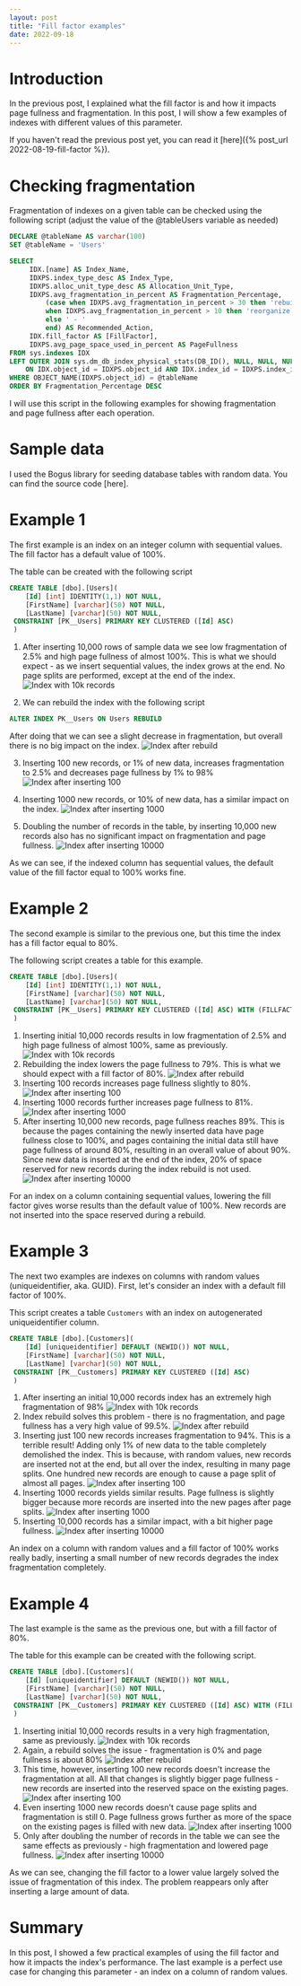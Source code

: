 ```yaml
---
layout: post
title: "Fill factor examples"
date: 2022-09-18
---
```


# Introduction
In the previous post, I explained what the fill factor is and how it impacts page fullness and fragmentation. In this post, I will show a few examples of indexes with different values of this parameter.

If you haven't read the previous post yet, you can read it [here]({% post_url 2022-08-19-fill-factor %}).

# Checking fragmentation
Fragmentation of indexes on a given table can be checked using the following script (adjust the value of the @tableUsers variable as needed)
```sql
DECLARE @tableName AS varchar(100)
SET @tableName = 'Users' 

SELECT
     IDX.[name] AS Index_Name,
     IDXPS.index_type_desc AS Index_Type,
     IDXPS.alloc_unit_type_desc AS Allocation_Unit_Type,
     IDXPS.avg_fragmentation_in_percent AS Fragmentation_Percentage,
         (case when IDXPS.avg_fragmentation_in_percent > 30 then 'rebuild'
         when IDXPS.avg_fragmentation_in_percent > 10 then 'reorganize'
         else ' - '
         end) AS Recommended_Action,
     IDX.fill_factor AS [FillFactor],
     IDXPS.avg_page_space_used_in_percent AS PageFullness
FROM sys.indexes IDX
LEFT OUTER JOIN sys.dm_db_index_physical_stats(DB_ID(), NULL, NULL, NULL, 'SAMPLED') as IDXPS
    ON IDX.object_id = IDXPS.object_id AND IDX.index_id = IDXPS.index_id
WHERE OBJECT_NAME(IDXPS.object_id) = @tableName
ORDER BY Fragmentation_Percentage DESC
```

I will use this script in the following examples for showing fragmentation and page fullness after each operation.

# Sample data
I used the Bogus library for seeding database tables with random data. You can find the source code [here].

# Example 1
The first example is an index on an integer column with sequential values. The fill factor has a default value of 100%. 

The table can be created with the following script
```sql
CREATE TABLE [dbo].[Users](
    [Id] [int] IDENTITY(1,1) NOT NULL,
    [FirstName] [varchar](50) NOT NULL,
    [LastName] [varchar](50) NOT NULL,
 CONSTRAINT [PK__Users] PRIMARY KEY CLUSTERED ([Id] ASC) 
 )
```

1. After inserting 10,000 rows of sample data we see low fragmentation of 2.5% and high page fullness of almost 100%. This is what we should expect - as we insert sequential values, the index grows at the end. No page splits are performed, except at the end of the index. 
![Index with 10k records](/assets/images/2022-09-18/example1_1.PNG)

2. We can rebuild the index with the following script
```sql
ALTER INDEX PK__Users ON Users REBUILD
```
After doing that we can see a slight decrease in fragmentation, but overall there is no big impact on the index. 
![Index after rebuild](/assets/images/2022-09-18/example1_2.PNG)

3. Inserting 100 new records, or 1% of new data, increases fragmentation to 2.5% and decreases page fullness by 1% to 98%
![Index after inserting 100](/assets/images/2022-09-18/example1_3.PNG)

4. Inserting 1000 new records, or 10% of new data, has a similar impact on the index. 
![Index after inserting 1000](/assets/images/2022-09-18/example1_4.PNG)

5. Doubling the number of records in the table, by inserting 10,000 new records also has no significant impact on fragmentation and page fullness. 
![Index after inserting 10000](/assets/images/2022-09-18/example1_5.PNG)

As we can see, if the indexed column has sequential values, the default value of the fill factor equal to 100% works fine. 

# Example 2
The second example is similar to the previous one, but this time the index has a fill factor equal to 80%. 

The following script creates a table for this example.
```sql
CREATE TABLE [dbo].[Users](
    [Id] [int] IDENTITY(1,1) NOT NULL,
    [FirstName] [varchar](50) NOT NULL,
    [LastName] [varchar](50) NOT NULL,
 CONSTRAINT [PK__Users] PRIMARY KEY CLUSTERED ([Id] ASC) WITH (FILLFACTOR = 80)
 )
```

1. Inserting initial 10,000 records results in low fragmentation of 2.5% and high page fullness of almost 100%, same as previously. 
![Index with 10k records](/assets/images/2022-09-18/example2_1.PNG)
2. Rebuilding the index lowers the page fullness to 79%. This is what we should expect with a fill factor of 80%. 
![Index after rebuild](/assets/images/2022-09-18/example2_2.PNG)
3. Inserting 100 records increases page fullness slightly to 80%.
![Index after inserting 100](/assets/images/2022-09-18/example2_3.PNG)
4. Inserting 1000 records further increases page fullness to 81%. 
![Index after inserting 1000](/assets/images/2022-09-18/example2_4.PNG)
5. After inserting 10,000 new records, page fullness reaches 89%. This is because the pages containing the newly inserted data have page fullness close to 100%, and pages containing the initial data still have page fullness of around 80%, resulting in an overall value of about 90%. Since new data is inserted at the end of the index, 20% of space reserved for new records during the index rebuild is not used. 
![Index after inserting 10000](/assets/images/2022-09-18/example2_5.PNG)

For an index on a column containing sequential values, lowering the fill factor gives worse results than the default value of 100%. New records are not inserted into the space reserved during a rebuild. 

# Example 3
The next two examples are indexes on columns with random values (uniqueidentifier, aka. GUID). First, let's consider an index with a default fill factor of 100%. 

This script creates a table `Customers` with an index on autogenerated uniqueidentifier column. 
```sql
CREATE TABLE [dbo].[Customers](
    [Id] [uniqueidentifier] DEFAULT (NEWID()) NOT NULL,
    [FirstName] [varchar](50) NOT NULL,
    [LastName] [varchar](50) NOT NULL,
 CONSTRAINT [PK__Customers] PRIMARY KEY CLUSTERED ([Id] ASC) 
 )
```


1. After inserting an initial 10,000 records index has an extremely high fragmentation of 98%
![Index with 10k records](/assets/images/2022-09-18/example3_1.PNG)
2. Index rebuild solves this problem - there is no fragmentation, and page fullness has a very high value of 99.5%.
![Index after rebuild](/assets/images/2022-09-18/example3_2.PNG)
3. Inserting just 100 new records increases fragmentation to 94%. This is a terrible result! Adding only 1% of new data to the table completely demolished the index. This is because, with random values, new records are inserted not at the end, but all over the index, resulting in many page splits. One hundred new records are enough to cause a page split of almost all pages. 
![Index after inserting 100](/assets/images/2022-09-18/example3_3.PNG)
4. Inserting 1000 records yields similar results. Page fullness is slightly bigger because more records are inserted into the new pages after page splits. 
![Index after inserting 1000](/assets/images/2022-09-18/example3_4.PNG)
5. Inserting 10,000 records has a similar impact, with a bit higher page fullness. 
![Index after inserting 10000](/assets/images/2022-09-18/example3_5.PNG)

An index on a column with random values and a fill factor of 100% works really badly, inserting a small number of new records degrades the index fragmentation completely.


# Example 4
The last example is the same as the previous one, but with a fill factor of 80%. 

The table for this example can be created with the following script.
```sql
CREATE TABLE [dbo].[Customers](
    [Id] [uniqueidentifier] DEFAULT (NEWID()) NOT NULL,
    [FirstName] [varchar](50) NOT NULL,
    [LastName] [varchar](50) NOT NULL,
 CONSTRAINT [PK__Customers] PRIMARY KEY CLUSTERED ([Id] ASC) WITH (FILLFACTOR = 80)
 )
```
1. Inserting initial 10,000 records results in a very high fragmentation, same as previously. 
![Index with 10k records](/assets/images/2022-09-18/example4_1.PNG)
2. Again, a rebuild solves the issue - fragmentation is 0% and page fullness is about 80%
![Index after rebuild](/assets/images/2022-09-18/example4_2.PNG)
3. This time, however, inserting 100 new records doesn't increase the fragmentation at all. All that changes is slightly bigger page fullness - new records are inserted into the reserved space on the existing pages. 
![Index after inserting 100](/assets/images/2022-09-18/example4_3.PNG)
4. Even inserting 1000 new records doesn't cause page splits and fragmentation is still 0. Page fullness grows further as more of the space on the existing pages is filled with new data.
![Index after inserting 1000](/assets/images/2022-09-18/example4_4.PNG)
5. Only after doubling the number of records in the table we can see the same effects as previously - high fragmentation and lowered page fullness. 
![Index after inserting 10000](/assets/images/2022-09-18/example4_5.PNG)

As we can see, changing the fill factor to a lower value largely solved the issue of fragmentation of this index. The problem reappears only after inserting a large amount of data. 

# Summary
In this post, I showed a few practical examples of using the fill factor and how it impacts the index's performance. The last example is a perfect use case for changing this parameter - an index on a column of random values. 
